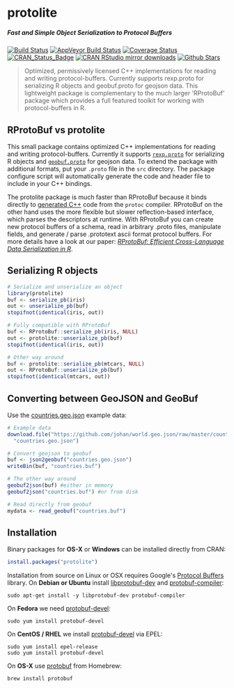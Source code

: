 # protolite

##### *Fast and Simple Object Serialization to Protocol Buffers*

[![Build Status](https://travis-ci.org/jeroenooms/protolite.svg?branch=master)](https://travis-ci.org/jeroenooms/protolite)
[![AppVeyor Build Status](https://ci.appveyor.com/api/projects/status/github/jeroenooms/protolite?branch=master&svg=true)](https://ci.appveyor.com/project/jeroenooms/protolite)
[![Coverage Status](https://codecov.io/github/jeroenooms/protolite/coverage.svg?branch=master)](https://codecov.io/github/jeroenooms/protolite?branch=master)
[![CRAN_Status_Badge](http://www.r-pkg.org/badges/version/protolite)](https://cran.r-project.org/package=protolite)
[![CRAN RStudio mirror downloads](http://cranlogs.r-pkg.org/badges/protolite)](https://cran.r-project.org/package=protolite)
[![Github Stars](https://img.shields.io/github/stars/jeroenooms/protolite.svg?style=social&label=Github)](https://github.com/jeroenooms/protolite)

> Optimized, permissively licensed C++ implementations for reading
  and writing protocol-buffers. Currently supports rexp.proto for serializing
  R objects and geobuf.proto for geojson data. This lightweight package is
  complementary to the much larger 'RProtoBuf' package which provides a full
  featured toolkit for working with protocol-buffers in R.

## RProtoBuf vs protolite

This small package contains optimized C++ implementations for reading and writing protocol-buffers. Currently it supports [`rexp.proto`](https://github.com/jeroenooms/protolite/blob/master/src/rexp.proto) for serializing R objects and 
[`geobuf.proto`](https://github.com/jeroenooms/protolite/blob/master/src/geobuf.proto) for geojson data. To extend the package with additional formats, put your `.proto` file in the `src` directory. The package configure script will automatically generate the code and header file to include in your C++ bindings.

The protolite package is much faster than RProtoBuf because it binds directly to [generated C++](https://developers.google.com/protocol-buffers/docs/reference/cpp-generated) code from the `protoc` compiler. RProtoBuf on the other hand uses the more flexible but slower reflection-based interface, which parses the descriptors at runtime. With RProtoBuf you can create new protocol buffers of a schema, read in arbitrary .proto files, manipulate fields, and generate / parse .prototext ascii format protocol buffers. For more details have a look at our paper: [*RProtoBuf: Efficient Cross-Language Data Serialization in R*](http://arxiv.org/abs/1401.7372).

## Serializing R objects

```r
# Serialize and unserialize an object
library(protolite)
buf <- serialize_pb(iris)
out <- unserialize_pb(buf)
stopifnot(identical(iris, out))

# Fully compatible with RProtoBuf
buf <- RProtoBuf::serialize_pb(iris, NULL)
out <- protolite::unserialize_pb(buf)
stopifnot(identical(iris, out))

# Other way around
buf <- protolite::serialize_pb(mtcars, NULL)
out <- RProtoBuf::unserialize_pb(buf)
stopifnot(identical(mtcars, out))

```

## Converting between GeoJSON and GeoBuf

Use the [countries.geo.json](https://github.com/johan/world.geo.json/blob/master/countries.geo.json) example data:

```r
# Example data
download.file("https://github.com/johan/world.geo.json/raw/master/countries.geo.json",
  "countries.geo.json")

# Convert geojson to geobuf
buf <- json2geobuf("countries.geo.json")
writeBin(buf, "countries.buf")

# The other way around
geobuf2json(buf) #either in memory
geobuf2json("countries.buf") #or from disk

# Read directly from geobuf
mydata <- read_geobuf("countries.buf")
```


## Installation

Binary packages for __OS-X__ or __Windows__ can be installed directly from CRAN:

```r
install.packages("protolite")
```

Installation from source on Linux or OSX requires Google's [Protocol Buffers](https://developers.google.com/protocol-buffers/) library. On __Debian or Ubuntu__ install [libprotobuf-dev](https://packages.debian.org/testing/libprotobuf-dev) and [protobuf-compiler](https://packages.debian.org/testing/protobuf-compiler):

```
sudo apt-get install -y libprotobuf-dev protobuf-compiler
```

On __Fedora__ we need [protobuf-devel](https://apps.fedoraproject.org/packages/protobuf-devel):

```
sudo yum install protobuf-devel
````

On __CentOS / RHEL__ we install [protobuf-devel](https://apps.fedoraproject.org/packages/protobuf-devel) via EPEL:

```
sudo yum install epel-release
sudo yum install protobuf-devel
```

On __OS-X__ use [protobuf](https://github.com/Homebrew/homebrew-core/blob/master/Formula/protobuf.rb) from Homebrew:

```
brew install protobuf
```
